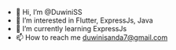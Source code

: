 - 👋 Hi, I’m @DuwiniSS
- 👀 I’m interested in Flutter, ExpressJs, Java
- 🌱 I’m currently learning ExpressJs
- 📫 How to reach me duwinisanda7@gmail.com

<!---
DuwiniSS/DuwiniSS is a ✨ special ✨ repository because its `README.md` (this file) appears on your GitHub profile.
You can click the Preview link to take a look at your changes.
--->
